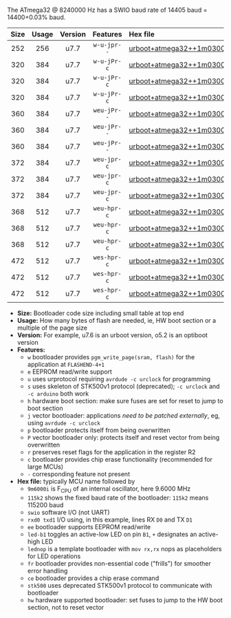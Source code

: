 The ATmega32 @ 8240000 Hz has a SWIO baud rate of 14405 baud = 14400+0.03% baud.

|Size|Usage|Version|Features|Hex file|
|:-:|:-:|:-:|:-:|:--|
|252|256|u7.7|`w-u-jpr--`|[urboot+atmega32++1m0300i++++1k8_swio_rxd0_txd1.hex](https://raw.githubusercontent.com/stefanrueger/urboot.hex/main/mcus/atmega32/internal_oscillator/fint++1m0300_Hz/br++++1k8_bps/urboot+atmega32++1m0300i++++1k8_swio_rxd0_txd1.hex)|
|320|384|u7.7|`w-u-jPr-c`|[urboot+atmega32++1m0300i++++1k8_swio_rxd0_txd1_led+b0_fr_ce.hex](https://raw.githubusercontent.com/stefanrueger/urboot.hex/main/mcus/atmega32/internal_oscillator/fint++1m0300_Hz/br++++1k8_bps/urboot+atmega32++1m0300i++++1k8_swio_rxd0_txd1_led+b0_fr_ce.hex)|
|320|384|u7.7|`w-u-jPr-c`|[urboot+atmega32++1m0300i++++1k8_swio_rxd0_txd1_led+b7_fr_ce.hex](https://raw.githubusercontent.com/stefanrueger/urboot.hex/main/mcus/atmega32/internal_oscillator/fint++1m0300_Hz/br++++1k8_bps/urboot+atmega32++1m0300i++++1k8_swio_rxd0_txd1_led+b7_fr_ce.hex)|
|320|384|u7.7|`w-u-jPr-c`|[urboot+atmega32++1m0300i++++1k8_swio_rxd0_txd1_lednop_fr_ce.hex](https://raw.githubusercontent.com/stefanrueger/urboot.hex/main/mcus/atmega32/internal_oscillator/fint++1m0300_Hz/br++++1k8_bps/urboot+atmega32++1m0300i++++1k8_swio_rxd0_txd1_lednop_fr_ce.hex)|
|360|384|u7.7|`weu-jPr--`|[urboot+atmega32++1m0300i++++1k8_swio_rxd0_txd1_ee_led+b0_fr.hex](https://raw.githubusercontent.com/stefanrueger/urboot.hex/main/mcus/atmega32/internal_oscillator/fint++1m0300_Hz/br++++1k8_bps/urboot+atmega32++1m0300i++++1k8_swio_rxd0_txd1_ee_led+b0_fr.hex)|
|360|384|u7.7|`weu-jPr--`|[urboot+atmega32++1m0300i++++1k8_swio_rxd0_txd1_ee_led+b7_fr.hex](https://raw.githubusercontent.com/stefanrueger/urboot.hex/main/mcus/atmega32/internal_oscillator/fint++1m0300_Hz/br++++1k8_bps/urboot+atmega32++1m0300i++++1k8_swio_rxd0_txd1_ee_led+b7_fr.hex)|
|360|384|u7.7|`weu-jPr--`|[urboot+atmega32++1m0300i++++1k8_swio_rxd0_txd1_ee_lednop_fr.hex](https://raw.githubusercontent.com/stefanrueger/urboot.hex/main/mcus/atmega32/internal_oscillator/fint++1m0300_Hz/br++++1k8_bps/urboot+atmega32++1m0300i++++1k8_swio_rxd0_txd1_ee_lednop_fr.hex)|
|372|384|u7.7|`weu-jpr-c`|[urboot+atmega32++1m0300i++++1k8_swio_rxd0_txd1_ee_led+b0_fr_ce.hex](https://raw.githubusercontent.com/stefanrueger/urboot.hex/main/mcus/atmega32/internal_oscillator/fint++1m0300_Hz/br++++1k8_bps/urboot+atmega32++1m0300i++++1k8_swio_rxd0_txd1_ee_led+b0_fr_ce.hex)|
|372|384|u7.7|`weu-jpr-c`|[urboot+atmega32++1m0300i++++1k8_swio_rxd0_txd1_ee_led+b7_fr_ce.hex](https://raw.githubusercontent.com/stefanrueger/urboot.hex/main/mcus/atmega32/internal_oscillator/fint++1m0300_Hz/br++++1k8_bps/urboot+atmega32++1m0300i++++1k8_swio_rxd0_txd1_ee_led+b7_fr_ce.hex)|
|372|384|u7.7|`weu-jpr-c`|[urboot+atmega32++1m0300i++++1k8_swio_rxd0_txd1_ee_lednop_fr_ce.hex](https://raw.githubusercontent.com/stefanrueger/urboot.hex/main/mcus/atmega32/internal_oscillator/fint++1m0300_Hz/br++++1k8_bps/urboot+atmega32++1m0300i++++1k8_swio_rxd0_txd1_ee_lednop_fr_ce.hex)|
|368|512|u7.7|`weu-hpr-c`|[urboot+atmega32++1m0300i++++1k8_swio_rxd0_txd1_ee_led+b0_fr_ce_hw.hex](https://raw.githubusercontent.com/stefanrueger/urboot.hex/main/mcus/atmega32/internal_oscillator/fint++1m0300_Hz/br++++1k8_bps/urboot+atmega32++1m0300i++++1k8_swio_rxd0_txd1_ee_led+b0_fr_ce_hw.hex)|
|368|512|u7.7|`weu-hpr-c`|[urboot+atmega32++1m0300i++++1k8_swio_rxd0_txd1_ee_led+b7_fr_ce_hw.hex](https://raw.githubusercontent.com/stefanrueger/urboot.hex/main/mcus/atmega32/internal_oscillator/fint++1m0300_Hz/br++++1k8_bps/urboot+atmega32++1m0300i++++1k8_swio_rxd0_txd1_ee_led+b7_fr_ce_hw.hex)|
|368|512|u7.7|`weu-hpr-c`|[urboot+atmega32++1m0300i++++1k8_swio_rxd0_txd1_ee_lednop_fr_ce_hw.hex](https://raw.githubusercontent.com/stefanrueger/urboot.hex/main/mcus/atmega32/internal_oscillator/fint++1m0300_Hz/br++++1k8_bps/urboot+atmega32++1m0300i++++1k8_swio_rxd0_txd1_ee_lednop_fr_ce_hw.hex)|
|472|512|u7.7|`wes-hpr-c`|[urboot+atmega32++1m0300i++++1k8_swio_rxd0_txd1_ee_led+b0_fr_ce_stk500_hw.hex](https://raw.githubusercontent.com/stefanrueger/urboot.hex/main/mcus/atmega32/internal_oscillator/fint++1m0300_Hz/br++++1k8_bps/urboot+atmega32++1m0300i++++1k8_swio_rxd0_txd1_ee_led+b0_fr_ce_stk500_hw.hex)|
|472|512|u7.7|`wes-hpr-c`|[urboot+atmega32++1m0300i++++1k8_swio_rxd0_txd1_ee_led+b7_fr_ce_stk500_hw.hex](https://raw.githubusercontent.com/stefanrueger/urboot.hex/main/mcus/atmega32/internal_oscillator/fint++1m0300_Hz/br++++1k8_bps/urboot+atmega32++1m0300i++++1k8_swio_rxd0_txd1_ee_led+b7_fr_ce_stk500_hw.hex)|
|472|512|u7.7|`wes-hpr-c`|[urboot+atmega32++1m0300i++++1k8_swio_rxd0_txd1_ee_lednop_fr_ce_stk500_hw.hex](https://raw.githubusercontent.com/stefanrueger/urboot.hex/main/mcus/atmega32/internal_oscillator/fint++1m0300_Hz/br++++1k8_bps/urboot+atmega32++1m0300i++++1k8_swio_rxd0_txd1_ee_lednop_fr_ce_stk500_hw.hex)|

- **Size:** Bootloader code size including small table at top end
- **Usage:** How many bytes of flash are needed, ie, HW boot section or a multiple of the page size
- **Version:** For example, u7.6 is an urboot version, o5.2 is an optiboot version
- **Features:**
  + `w` bootloader provides `pgm_write_page(sram, flash)` for the application at `FLASHEND-4+1`
  + `e` EEPROM read/write support
  + `u` uses urprotocol requiring `avrdude -c urclock` for programming
  + `s` uses skeleton of STK500v1 protocol (deprecated); `-c urclock` and `-c arduino` both work
  + `h` hardware boot section: make sure fuses are set for reset to jump to boot section
  + `j` vector bootloader: applications *need to be patched externally*, eg, using `avrdude -c urclock`
  + `p` bootloader protects itself from being overwritten
  + `P` vector bootloader only: protects itself and reset vector from being overwritten
  + `r` preserves reset flags for the application in the register R2
  + `c` bootloader provides chip erase functionality (recommended for large MCUs)
  + `-` corresponding feature not present
- **Hex file:** typically MCU name followed by
  + `9m6000i` is F<sub>CPU</sub> of an internal oscillator, here 9.6000 MHz
  + `115k2` shows the fixed baud rate of the bootloader: `115k2` means 115200 baud
  + `swio` software I/O (not UART)
  + `rxd0 txd1` I/O using, in this example, lines RX `D0` and TX `D1`
  + `ee` bootloader supports EEPROM read/write
  + `led-b1` toggles an active-low LED on pin `B1`, `+` designates an active-high LED
  + `lednop` is a template bootloader with `mov rx,rx` nops as placeholders for LED operations
  + `fr` bootloader provides non-essential code ("frills") for smoother error handling
  + `ce` bootloader provides a chip erase command
  + `stk500` uses deprecated STK500v1 protocol to communicate with bootloader
  + `hw` hardware supported bootloader: set fuses to jump to the HW boot section, not to reset vector
